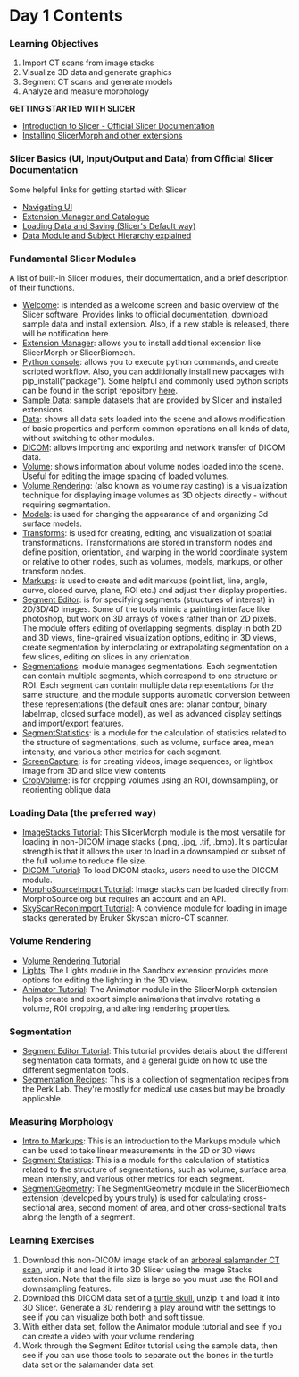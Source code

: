 # Day 1 Contents

### Learning Objectives
1. Import CT scans from image stacks 
2. Visualize 3D data and generate graphics 
3. Segment CT scans and generate models 
4. Analyze and measure morphology 


**GETTING STARTED WITH SLICER**

* [Introduction to Slicer - Official Slicer Documentation](https://slicer.readthedocs.io/en/latest/user_guide/getting_started.html)
* [Installing SlicerMorph and other extensions](https://github.com/SlicerMorph/Spr_2021/blob/main/TechCheckin/README.md)

### Slicer Basics (UI, Input/Output and Data) from Official Slicer Documentation
Some helpful links for getting started with Slicer
* [Navigating UI](https://slicer.readthedocs.io/en/latest/user_guide/user_interface.html)
* [Extension Manager and Catalogue](https://slicer.readthedocs.io/en/latest/user_guide/getting_started.html#extensions)
* [Loading Data and Saving (Slicer's Default way)](https://slicer.readthedocs.io/en/latest/user_guide/data_loading_and_saving.html)
* [Data Module and Subject Hierarchy explained](https://slicer.readthedocs.io/en/latest/user_guide/modules/data.html)

### Fundamental Slicer Modules
A list of built-in Slicer modules, their documentation, and a brief description of their functions.
* [Welcome](https://slicer.readthedocs.io/en/latest/user_guide/modules/slicerwelcome.html): is intended as a welcome screen and basic overview of the Slicer software. Provides links to official documentation, download sample data and install extension. Also, if a new stable is released, there will be notification here. 
* [Extension Manager](https://slicer.readthedocs.io/en/latest/user_guide/extensions_manager.html): allows you to install additional extension like SlicerMorph or SlicerBiomech.
* [Python console](https://slicer.readthedocs.io/en/latest/developer_guide/python_faq.html): allows you to execute python commands, and create scripted workflow. Also, you can additionally install new packages with pip_install("package"). Some helpful and commonly used python scripts can be found in the script repository [here](https://slicer.readthedocs.io/en/latest/developer_guide/script_repository.html).
* [Sample Data](https://slicer.readthedocs.io/en/latest/user_guide/modules/sampledata.html): sample datasets that are provided by Slicer and installed extensions. 
* [Data](https://slicer.readthedocs.io/en/latest/user_guide/modules/data.html): shows all data sets loaded into the scene and allows modification of basic properties and perform common operations on all kinds of data, without switching to other modules.
* [DICOM](https://slicer.readthedocs.io/en/latest/user_guide/modules/dicom.html): allows importing and exporting and network transfer of DICOM data.  
* [Volume](https://slicer.readthedocs.io/en/latest/user_guide/modules/volumes.html): shows information about volume nodes loaded into the scene. Useful for editing the image spacing of loaded volumes.
* [Volume Rendering](https://slicer.readthedocs.io/en/latest/user_guide/modules/volumerendering.html): (also known as volume ray casting) is a visualization technique for displaying image volumes as 3D objects directly - without requiring segmentation.
* [Models](https://slicer.readthedocs.io/en/latest/user_guide/modules/models.html): is used for changing the appearance of and organizing 3d surface models.
* [Transforms](https://slicer.readthedocs.io/en/latest/user_guide/modules/transforms.html): is used for creating, editing, and visualization of spatial transformations. Transformations are stored in transform nodes and define position, orientation, and warping in the world coordinate system or relative to other nodes, such as volumes, models, markups, or other transform nodes.
* [Markups](https://slicer.readthedocs.io/en/latest/user_guide/modules/markups.html): is used to create and edit markups (point list, line, angle, curve, closed curve, plane, ROI etc.) and adjust their display properties.
* [Segment Editor](https://slicer.readthedocs.io/en/latest/user_guide/modules/segmenteditor.html): is for specifying segments (structures of interest) in 2D/3D/4D images. Some of the tools mimic a painting interface like photoshop, but work on 3D arrays of voxels rather than on 2D pixels. The module offers editing of overlapping segments, display in both 2D and 3D views, fine-grained visualization options, editing in 3D views, create segmentation by interpolating or extrapolating segmentation on a few slices, editing on slices in any orientation.
* [Segmentations](https://slicer.readthedocs.io/en/latest/user_guide/modules/segmentations.html): module manages segmentations. Each segmentation can contain multiple segments, which correspond to one structure or ROI. Each segment can contain multiple data representations for the same structure, and the module supports automatic conversion between these representations (the default ones are: planar contour, binary labelmap, closed surface model), as well as advanced display settings and import/export features.
* [SegmentStatistics](https://slicer.readthedocs.io/en/latest/user_guide/modules/segmentstatistics.html): is a module for the calculation of statistics related to the structure of segmentations, such as volume, surface area, mean intensity, and various other metrics for each segment.
* [ScreenCapture](https://slicer.readthedocs.io/en/latest/user_guide/modules/screencapture.html): is for creating videos, image sequences, or lightbox image from 3D and slice view contents
* [CropVolume](https://slicer.readthedocs.io/en/latest/user_guide/modules/cropvolume.html): is for cropping volumes using an ROI, downsampling, or reorienting oblique data

### Loading Data (the preferred way)
* [ImageStacks Tutorial](https://github.com/SlicerMorph/Tutorials/blob/main/ImageStacks/README.md): This SlicerMorph module is the most versatile for loading in non-DICOM image stacks (.png, .jpg, .tif, .bmp). It's particular strength is that it allows the user to load in a downsampled or subset of the full volume to reduce file size.
* [DICOM Tutorial](https://github.com/SlicerMorph/Spr_2021/blob/main/Day_1/DICOM/DICOM.md): To load DICOM stacks, users need to use the DICOM module.
* [MorphoSourceImport Tutorial](https://github.com/SlicerMorph/Tutorials/blob/main/MorphoSourceImport/README.md): Image stacks can be loaded directly from MorphoSource.org but requires an account and an API.
* [SkyScanReconImport Tutorial](https://github.com/SlicerMorph/Tutorials/blob/main/SkyscanReconImport/README.md): A convience module for loading in image stacks generated by Bruker Skyscan micro-CT scanner.

### Volume Rendering 
* [Volume Rendering Tutorial](https://github.com/SlicerMorph/Spr_2021/blob/main/Day_2/VolumeRendering/VolumeRendering.md)
* [Lights](https://github.com/SlicerMorph/Spr_2021/blob/main/Day_2/Lighting/Lights.md): The Lights module in the Sandbox extension provides more options for editing the lighting in the 3D view.
* [Animator Tutorial](https://github.com/SlicerMorph/Tutorials/blob/main/Animator/README.md): The Animator module in the SlicerMorph extension helps create and export simple animations that involve rotating a volume, ROI cropping, and altering rendering properties.

### Segmentation 
* [Segment Editor Tutorial](https://github.com/SlicerMorph/Tutorials/tree/main/Segmentation): This tutorial provides details about the different segmentation data formats, and a general guide on how to use the different segmentation tools.
* [Segmentation Recipes](https://lassoan.github.io/SlicerSegmentationRecipes/): This is a collection of segmentation recipes from the Perk Lab. They're mostly for medical use cases but may be broadly applicable.

### Measuring Morphology
* [Intro to Markups](https://github.com/SlicerMorph/Tutorials/tree/main/Markups_1): This is an introduction to the Markups module which can be used to take linear measurements in the 2D or 3D views
* [Segment Statistics](https://slicer.readthedocs.io/en/v4.11/user_guide/modules/segmentstatistics.html): This is a module for the calculation of statistics related to the structure of segmentations, such as volume, surface area, mean intensity, and various other metrics for each segment.
* [SegmentGeometry](https://github.com/jmhuie/SlicerBiomech/blob/main/Tutorials/SegmentGeometry/README.md): The SegmentGeometry module in the SlicerBiomech extension (developed by yours truly) is used for calculating cross-sectional area, second moment of area, and other cross-sectional traits along the length of a segment.

### Learning Exercises
1. Download this non-DICOM image stack of an [arboreal salamander CT scan](https://gwu.box.com/s/ovd1yfmv56ay0za5nn553sy93y6d1kez), unzip it and load it into 3D Slicer using the Image Stacks extension. Note that the file size is large so you must use the ROI and downsampling features.
2. Download this DICOM data set of a [turtle skull](https://gwu.box.com/s/3lr8n1ceqp0c4asz88j5o98r0pesvurc), unzip it and load it into 3D Slicer. Generate a 3D rendering a play around with the settings to see if you can visualize both both and soft tissue.
3. With either data set, follow the Animator module tutorial and see if you can create a video with your volume rendering.
4. Work through the Segment Editor tutorial using the sample data, then see if you can use those tools to separate out the bones in the turtle data set or the salamander data set.

